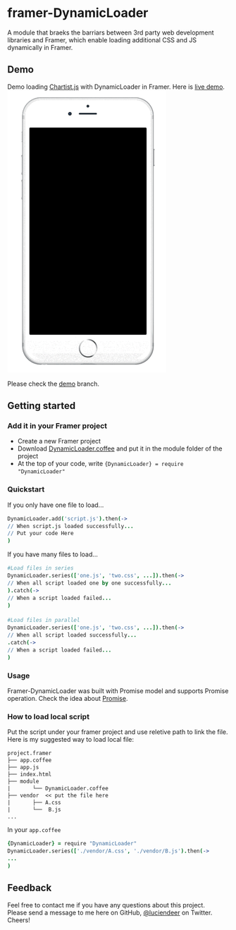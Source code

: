 # framer-DynamicLoader
A module that  braeks the barriars between 3rd party web development libraries and Framer, which enable loading additional CSS and JS dynamically in Framer.

## Demo
Demo loading [Chartist.js](https://gionkunz.github.io/chartist-js/) with DynamicLoader in Framer. Here is [live demo](http://share.framerjs.com/go6hise0lidu/).
![demo](https://github.com/LucienLee/framer-DynamicLoader/blob/demo/demo.gif)

Please check the [demo](https://github.com/LucienLee/framer-DynamicLoader/tree/demo) branch.

## Getting started
### Add it in your Framer project
- Create a new Framer project
- Download [DynamicLoader.coffee](https://github.com/LucienLee/framer-DynamicLoader/blob/master/DynamicLoader.coffee) and put it in the module folder of the project
- At the top of your code, write `{DynamicLoader} = require "DynamicLoader"`


### Quickstart

If you only have one file to load...

```coffeescript
DynamicLoader.add('script.js').then(->
// When script.js loaded successfully...
// Put your code Here
)
```

If you have many files to load...

```coffeescript
#Load files in series
DynamicLoader.series(['one.js', 'two.css', ...]).then(->
// When all script loaded one by one successfully...
).catch(->
// When a script loaded failed...
)

#Load files in parallel
DynamicLoader.series(['one.js', 'two.css', ...]).then(->
// When all script loaded successfully...
.catch(->
// When a script loaded failed...
)
```

### Usage
Framer-DynamicLoader was built with Promise model and supports Promise operation.  Check the idea about [Promise](https://developer.mozilla.org/en-US/docs/Web/JavaScript/Reference/Global_Objects/Promise).

### How to load local script

Put the script under your framer project and use reletive path to link the file.  
Here is my suggested way to load local file:  

```
project.framer  
├── app.coffee  
├── app.js  
├── index.html 
├── module
|		└── DynamicLoader.coffee
├── vendor	<< put the file here  
|		├── A.css
|		└──  B.js	
...
```

In your `app.coffee`

```coffeescript
{DynamicLoader} = require "DynamicLoader"
DynamicLoader.series(['./vendor/A.css', './vendor/B.js').then(->
...
)
```

## Feedback
Feel free to contact me if you have any questions about this project.   
Please send a message to me here on GitHub, [@luciendeer](https://twitter.com/luciendeer) on Twitter. Cheers!